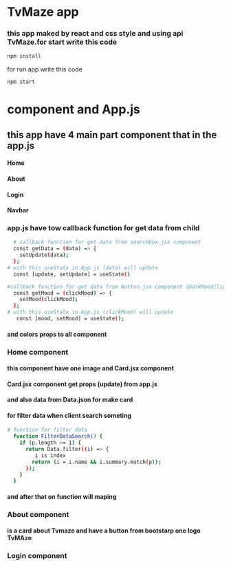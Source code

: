 # TvMaze app 
### this app maked by react and css style and using api TvMaze.for start write this code

```bash
npm install 
```
for run app write this code
```bash
npm start
```
# component and App.js
## this app have 4 main part component that in the app.js

####   Home
####   About
####   Login
####  Navbar
###  app.js have tow callback function for get data from child
```bash
  # callback function for get data from searchbox.jsx component 
  const getData = (data) => {
    setUpdate(data);
  };
# with this useState in App.js (data) will update
  const [update, setUpdate] = useState()
```
```bash
#callback function for get data from Button.jsx component (DarkMood/lightMood) 
  const getMood = (clickMood) => {
    setMood(clickMood);
  };
# with this useState in App.js (clickMood) will update 
   const [mood, setMood] = useState(); 
```
#### and colors props to all component

### Home component
#### this component  have one image and Card.jsx component
#### Card.jsx component get props (update) from app.js
#### and also data from Data.json for make card
#### for filter data when client search someting
```bash
# function for filter data
  function FilterDataSearch() {
    if (p.length >= 1) {
      return Data.filter((i) => {
         i is index
        return (i = i.name && i.summary.match(p));
      });
    }
  }
```
#### and after that on function will maping

### About component
#### is a card about Tvmaze and have a button from bootstarp one logo TvMAze

### Login component


